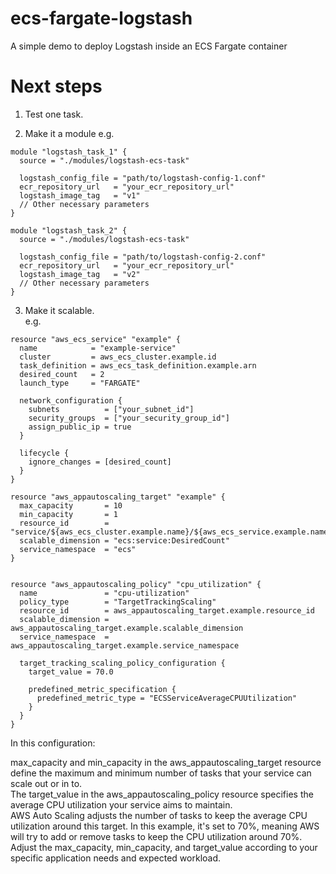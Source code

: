 # ecs-fargate-logstash
A simple demo to deploy Logstash inside an ECS Fargate container


# Next steps

1. Test one task.

2. Make it a module
e.g.  
```hcl
module "logstash_task_1" {
  source = "./modules/logstash-ecs-task"

  logstash_config_file = "path/to/logstash-config-1.conf"
  ecr_repository_url   = "your_ecr_repository_url"
  logstash_image_tag   = "v1"
  // Other necessary parameters
}

module "logstash_task_2" {
  source = "./modules/logstash-ecs-task"

  logstash_config_file = "path/to/logstash-config-2.conf"
  ecr_repository_url   = "your_ecr_repository_url"
  logstash_image_tag   = "v2"
  // Other necessary parameters
}
```

3. Make it scalable.  
e.g.  
```hcl
resource "aws_ecs_service" "example" {
  name            = "example-service"
  cluster         = aws_ecs_cluster.example.id
  task_definition = aws_ecs_task_definition.example.arn
  desired_count   = 2
  launch_type     = "FARGATE"

  network_configuration {
    subnets          = ["your_subnet_id"]
    security_groups  = ["your_security_group_id"]
    assign_public_ip = true
  }

  lifecycle {
    ignore_changes = [desired_count]
  }
}

resource "aws_appautoscaling_target" "example" {
  max_capacity       = 10
  min_capacity       = 1
  resource_id        = "service/${aws_ecs_cluster.example.name}/${aws_ecs_service.example.name}"
  scalable_dimension = "ecs:service:DesiredCount"
  service_namespace  = "ecs"
}


resource "aws_appautoscaling_policy" "cpu_utilization" {
  name               = "cpu-utilization"
  policy_type        = "TargetTrackingScaling"
  resource_id        = aws_appautoscaling_target.example.resource_id
  scalable_dimension = aws_appautoscaling_target.example.scalable_dimension
  service_namespace  = aws_appautoscaling_target.example.service_namespace

  target_tracking_scaling_policy_configuration {
    target_value = 70.0

    predefined_metric_specification {
      predefined_metric_type = "ECSServiceAverageCPUUtilization"
    }
  }
}

```

In this configuration:

max_capacity and min_capacity in the aws_appautoscaling_target resource define the maximum and minimum number of tasks that your service can scale out or in to.  
The target_value in the aws_appautoscaling_policy resource specifies the average CPU utilization your service aims to maintain.  
AWS Auto Scaling adjusts the number of tasks to keep the average CPU utilization around this target. In this example, it's set to 70%, meaning AWS will try to add or remove tasks to keep the CPU utilization around 70%.  
Adjust the max_capacity, min_capacity, and target_value according to your specific application needs and expected workload.

